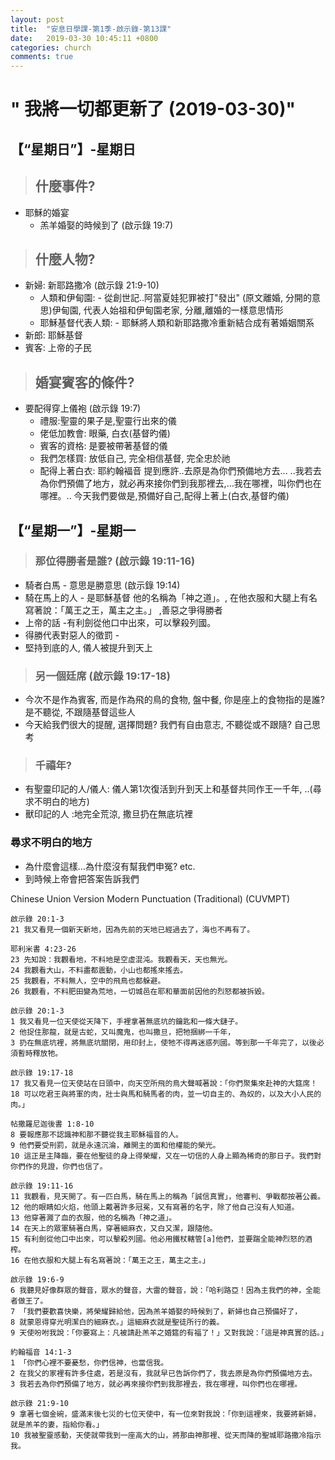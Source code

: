 ```yaml
---
layout: post
title:  "安息日學課-第1季-啟示錄-第13課"
date:   2019-03-30 10:45:11 +0800
categories: church
comments: true
---
```


# " 我將一切都更新了 (2019-03-30)" 


## 【“星期日”】-星期日 

>## 什麼事件?
* 耶穌的婚宴
  * 羔羊婚娶的時候到了 (啟示錄 19:7)

>## 什麼人物?
* 新婦: 新耶路撒冷 (啟示錄 21:9-10)  
  * 人類和伊甸園: - 從創世記..阿當夏娃犯罪被打"發出" (原文離婚, 分開的意思)伊甸園, 代表人始祖和伊甸園老家, 分離,離婚的一樣意思情形
  * 耶穌基督代表人類: - 耶穌將人類和新耶路撒冷重新結合成有著婚姻關系
* 新郎: 耶穌基督
* 賓客: 上帝的子民

>## 婚宴賓客的條件?
* 要配得穿上儀袍 (啟示錄 19:7) 
  * 禮服:聖靈的果子是,聖靈行出來的儀
  * 佬低加教會: 眼藥, 白衣(基督旳儀)
  * 賓客的資格: 是要被帶著基督的儀
  * 我們怎樣買: 放低自己, 完全相信基督, 完全忠於祂
  * 配得上著白衣: 耶約翰褔音 提到應許..去原是為你們預備地方去... ..我若去為你們預備了地方，就必再來接你們到我那裡去,...我在哪裡，叫你們也在哪裡。.. 今天我們要做是,預備好自己,配得上著上(白衣,基督旳儀)


## 【“星期一”】-星期一 

>### 那位得勝者是誰? (啟示錄 19:11-16)
* 騎者白馬 - 意思是勝意思 (啟示錄 19:14)
* 騎在馬上的人 -  是耶穌基督  他的名稱為「神之道」。, 在他衣服和大腿上有名寫著說：「萬王之王，萬主之主。」 ,善惡之爭得勝者
* 上帝的話 -有利劍從他口中出來，可以擊殺列國。
* 得勝代表對惡人的徵罰 - 
* 堅持到底的人, 儀人被提升到天上



>### 另一個廷席 (啟示錄 19:17-18)
* 今次不是作為賓客, 而是作為飛的鳥的食物, 盤中餐, 你是座上的食物指的是誰? 是不聽從, 不跟隨基督這些人
* 今天給我們很大的提醒, 選擇問題?  我們有自由意志, 不聽從或不跟隨? 自己思考

>### 千禧年?
* 有聖靈印記的人/儀人: 儀人第1次復活到升到天上和基督共同作王一千年, ..(尋求不明白的地方)
* 獸印記的人 :地完全荒涼, 撒旦扔在無底坑裡

### 尋求不明白的地方
* 為什麼會這樣...為什麼沒有幫我們申冤? etc.
* 到時候上帝會把答案告訴我們





Chinese Union Version Modern Punctuation (Traditional) (CUVMPT)

~~~
啟示錄 20:1-3
21 我又看見一個新天新地，因為先前的天地已經過去了，海也不再有了。
~~~

~~~
耶利米書 4:23-26
23 先知說：我觀看地，不料地是空虛混沌。我觀看天，天也無光。 
24 我觀看大山，不料盡都震動，小山也都搖來搖去。 
25 我觀看，不料無人，空中的飛鳥也都躲避。 
26 我觀看，不料肥田變為荒地，一切城邑在耶和華面前因他的烈怒都被拆毀。
~~~

~~~
啟示錄 20:1-3
1 我又看見一位天使從天降下，手裡拿著無底坑的鑰匙和一條大鏈子。 
2 他捉住那龍，就是古蛇，又叫魔鬼，也叫撒旦，把牠捆綁一千年， 
3 扔在無底坑裡，將無底坑關閉，用印封上，使牠不得再迷惑列國。等到那一千年完了，以後必須暫時釋放牠。
~~~
~~~
啟示錄 19:17-18
17 我又看見一位天使站在日頭中，向天空所飛的鳥大聲喊著說：「你們聚集來赴神的大筵席！ 
18 可以吃君王與將軍的肉，壯士與馬和騎馬者的肉，並一切自主的、為奴的，以及大小人民的肉。」
~~~
~~~
帖撒羅尼迦後書 1:8-10
8 要報應那不認識神和那不聽從我主耶穌福音的人。 
9 他們要受刑罰，就是永遠沉淪，離開主的面和他權能的榮光。 
10 這正是主降臨，要在他聖徒的身上得榮耀，又在一切信的人身上顯為稀奇的那日子。我們對你們作的見證，你們也信了。
~~~
~~~
啟示錄 19:11-16
11 我觀看，見天開了。有一匹白馬，騎在馬上的稱為「誠信真實」，他審判、爭戰都按著公義。 
12 他的眼睛如火焰，他頭上戴著許多冠冕，又有寫著的名字，除了他自己沒有人知道。 
13 他穿著濺了血的衣服，他的名稱為「神之道」。 
14 在天上的眾軍騎著白馬，穿著細麻衣，又白又潔，跟隨他。 
15 有利劍從他口中出來，可以擊殺列國。他必用鐵杖轄管[a]他們，並要踹全能神烈怒的酒榨。 
16 在他衣服和大腿上有名寫著說：「萬王之王，萬主之主。」
~~~

~~~
啟示錄 19:6-9 
6 我聽見好像群眾的聲音，眾水的聲音，大雷的聲音，說：「哈利路亞！因為主我們的神，全能者做王了。
7 「我們要歡喜快樂，將榮耀歸給他，因為羔羊婚娶的時候到了，新婦也自己預備好了， 
8 就蒙恩得穿光明潔白的細麻衣。」這細麻衣就是聖徒所行的義。 
9 天使吩咐我說：「你要寫上：凡被請赴羔羊之婚筵的有福了！」又對我說：「這是神真實的話。」
~~~

~~~
約翰福音 14:1-3
1 「你們心裡不要憂愁，你們信神，也當信我。 
2 在我父的家裡有許多住處，若是沒有，我就早已告訴你們了，我去原是為你們預備地方去。 
3 我若去為你們預備了地方，就必再來接你們到我那裡去，我在哪裡，叫你們也在哪裡。
~~~

~~~
啟示錄 21:9-10 
9 拿著七個金碗，盛滿末後七災的七位天使中，有一位來對我說：「你到這裡來，我要將新婦，就是羔羊的妻，指給你看。」 
10 我被聖靈感動，天使就帶我到一座高大的山，將那由神那裡、從天而降的聖城耶路撒冷指示我。
~~~
